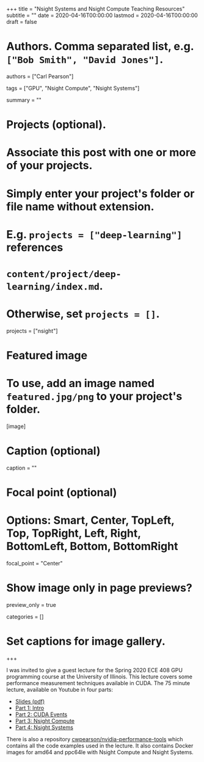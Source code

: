 +++
title = "Nsight Systems and Nsight Compute Teaching Resources"
subtitle = ""
date = 2020-04-16T00:00:00
lastmod = 2020-04-16T00:00:00
draft = false

# Authors. Comma separated list, e.g. `["Bob Smith", "David Jones"]`.
authors = ["Carl Pearson"]

tags = ["GPU", "Nsight Compute", "Nsight Systems"]

summary = ""

# Projects (optional).
#   Associate this post with one or more of your projects.
#   Simply enter your project's folder or file name without extension.
#   E.g. `projects = ["deep-learning"]` references 
#   `content/project/deep-learning/index.md`.
#   Otherwise, set `projects = []`.
projects = ["nsight"]

# Featured image
# To use, add an image named `featured.jpg/png` to your project's folder. 
[image]
  # Caption (optional)
  caption = ""

  # Focal point (optional)
  # Options: Smart, Center, TopLeft, Top, TopRight, Left, Right, BottomLeft, Bottom, BottomRight
  focal_point = "Center"

  # Show image only in page previews?
  preview_only = true


categories = []

# Set captions for image gallery.


+++

I was invited to give a guest lecture for the Spring 2020 ECE 408 GPU programming course at the University of Illinois.
This lecture covers some performance measurement techniques available in CUDA.
The 75 minute lecture, available on Youtube in four parts:
* [Slides (pdf)](/static/pdf/20200416_nsight.pdf)
* [Part 1: Intro](https://youtu.be/uN2qju175aE)
* [Part 2: CUDA Events](https://youtu.be/yI137sSOlkU)
* [Part 3: Nsight Compute](https://youtu.be/UNX0KNMQlW8)
* [Part 4: Nsight Systems](https://youtu.be/YHrmnaPgFfY)

There is also a repository [cwpearson/nvidia-performance-tools](https://github.com/cwpearson/nvidia-performance-tools) which contains all the code examples used in the lecture.
It also contains Docker images for amd64 and ppc64le with Nsight Compute and Nsight Systems.

